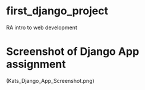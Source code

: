# first_django_project
RA intro to web development

# Screenshot of Django App assignment

(Kats_Django_App_Screenshot.png)
